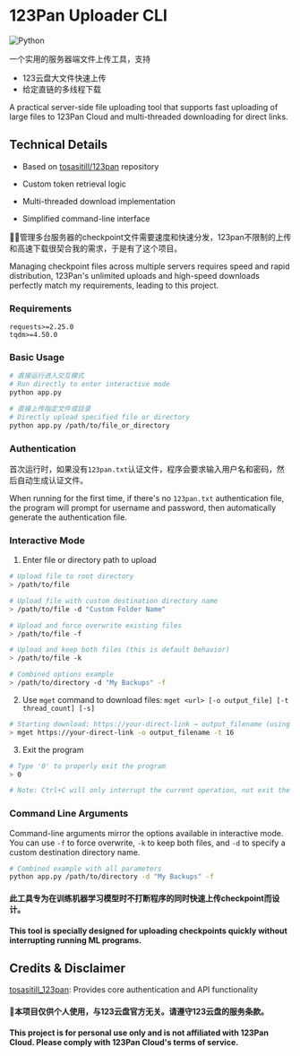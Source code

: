# 123Pan Uploader CLI


![Python](https://img.shields.io/badge/Python-3.6+-green)


一个实用的服务器端文件上传工具，支持
- 123云盘大文件快速上传
- 给定直链的多线程下载

A practical server-side file uploading tool that supports fast uploading of large files to 123Pan Cloud and multi-threaded downloading for direct links.


## Technical Details

- Based on [tosasitill/123pan](https://github.com/tosasitill/123pan) repository

- Custom token retrieval logic

- Multi-threaded download implementation

- Simplified command-line interface


🤗🤗管理多台服务器的checkpoint文件需要速度和快速分发，123pan不限制的上传和高速下载很契合我的需求，于是有了这个项目。

Managing checkpoint files across multiple servers requires speed and rapid distribution, 123Pan's unlimited uploads and high-speed downloads perfectly match my requirements, leading to this project.

### Requirements

```
requests>=2.25.0
tqdm>=4.50.0
```

### Basic Usage

```bash
# 直接运行进入交互模式
# Run directly to enter interactive mode
python app.py

# 直接上传指定文件或目录
# Directly upload specified file or directory
python app.py /path/to/file_or_directory
```

### Authentication

首次运行时，如果没有`123pan.txt`认证文件，程序会要求输入用户名和密码，然后自动生成认证文件。

When running for the first time, if there's no `123pan.txt` authentication file, the program will prompt for username and password, then automatically generate the authentication file.

### Interactive Mode

1. Enter file or directory path to upload
```bash
# Upload file to root directory
> /path/to/file

# Upload file with custom destination directory name
> /path/to/file -d "Custom Folder Name"

# Upload and force overwrite existing files
> /path/to/file -f

# Upload and keep both files (this is default behavior)
> /path/to/file -k

# Combined options example
> /path/to/directory -d "My Backups" -f
```
2. Use `mget` command to download files: `mget <url> [-o output_file] [-t thread_count] [-s]`
```bash
# Starting download: https://your-direct-link → output_filename (using 16 threads)
> mget https://your-direct-link -o output_filename -t 16
```
3. Exit the program
```bash
# Type '0' to properly exit the program
> 0

# Note: Ctrl+C will only interrupt the current operation, not exit the program
```

### Command Line Arguments

Command-line arguments mirror the options available in interactive mode. You can use `-f` to force overwrite, `-k` to keep both files, and `-d` to specify a custom destination directory name.

```bash
# Combined example with all parameters
python app.py /path/to/directory -d "My Backups" -f
```


#### 此工具专为在训练机器学习模型时不打断程序的同时快速上传checkpoint而设计。

#### This tool is specially designed for uploading checkpoints quickly without interrupting running ML programs.

## Credits & Disclaimer

[tosasitill_123pan](https://github.com/tosasitill/123pan): Provides core authentication and API functionality

#### 🤔本项目仅供个人使用，与123云盘官方无关。请遵守123云盘的服务条款。

#### This project is for personal use only and is not affiliated with 123Pan Cloud. Please comply with 123Pan Cloud's terms of service.
